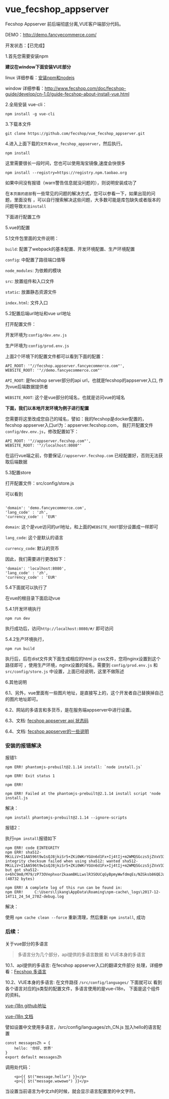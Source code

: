 # vue_fecshop_appserver

Fecshop Appserver 前后端彻底分离,VUE客户端部分代码。

DEMO：http://demo.fancyecommerce.com/

开发状态：【已完成】


1.首先您需要安装npm

**建议在window下面安装VUE部分**

linux 详细参看：[安装npm和nodejs](http://www.fancyecommerce.com/2017/07/12/%E5%AE%89%E8%A3%85npm%E5%92%8Cnodejs/)

window 详细参看：http://www.fecshop.com/doc/fecshop-guide/develop/cn-1.0/guide-fecshop-about-install-vue.html

2.全局安装 vue-cli：  

```
npm install -g vue-cli
```

3.下载本文件

```
git clone https://github.com/fecshop/vue_fecshop_appserver.git
```

4.进入上面下载的`文件夹vue_fecshop_appserver`，然后执行。

```
npm install 
```

这里需要很长一段时间，您也可以使用淘宝镜像,速度会快很多

```
npm install --registry=https://registry.npm.taobao.org
```

如果中间没有报错（warn警告信息就没问题的），则说明安装成功了

在`本页面的底部`有一些常见的问题的解决方式，您可以参看一下，如果出现的问题，里面没有
，可以自行搜索解决这些问题，大多数可能是库包缺失或者版本的问题导致`无法install`

下面进行配置工作

5.vue的配置

5.1文件包里面的文件说明：

`build`: 配置了webpack的基本配置、开发环境配置、生产环境配置

`config`: 中配置了路径端口值等

`node_modules`: 为依赖的模块

`src`: 放置组件和入口文件

`static`: 放置静态资源文件

`index.html`: 文件入口

5.2配置后端url地址和vue url地址

打开配置文件：

开发环境为:`config/dev.env.js`

生产环境为:`config/prod.env.js`

上面2个环境下的配置文件都可以看到下面的配置：

```
API_ROOT: '"//fecshop.appserver.fancyecommerce.com"',
WEBSITE_ROOT: '"//demo.fancyecommerce.com"'
```

`API_ROOT`: 是fecshop server部分的api url，也就是fecshop的appserver入口, 作为vue后端数据提供者

`WEBSITE_ROOT`: 这个是vue部分的域名，也就是访问vue的域名

**下面，我们以本地开发环境为例子进行配置**

您需要将这里改成您自己的域名，譬如：我的fecshop是docker配置的，
fecshop appserver入口url为：appserver.fecshop.com，
我打开配置文件`config/dev.env.js`，修改配置如下：

```
API_ROOT: '"//appserver.fecshop.com"',
WEBSITE_ROOT: '"//localhost:8080"'
```

在运行vue端之前，你要保证`//appserver.fecshop.com` 已经配置好，否则无法获取后端数据


5.3配置store

打开配置文件：src/config/store.js

可以看到

```

'domain': 'demo.fancyecommerce.com',
'lang_code' : 'zh',
'currency_code' : 'EUR'
```

`domain`: 这个是vue访问的url地址，和上面的`WEBSITE_ROOT`部分设置成一样即可

`lang_code`: 这个是默认的语言

`currency_code`: 默认的货币

因此，我们需要进行更改如下：

```
'domain': 'localhost:8080',
'lang_code' : 'zh',
'currency_code' : 'EUR'
```

5.4下面就可以执行了

在vue的根目录下面启动vue

5.4.1开发环境执行

```
npm run dev
```

执行成功后，访问`http://localhost:8080/#/` 即可访问


5.4.2生产环境执行，

```
npm run build
```

执行后，后在dist文件夹下面生成相应的html js css文件，您将nginx设置到这个路径即可
，使用生产环境，nginx设置的域名，需要到 `config/prod.env.js` 和  `src/config/store.js`
中设置，上面已经说明，这里不做陈述





6.其他说明

6.1、另外，vue里面有一些图片地址，是直接写上的，这个开发者自己替换掉自己的图片地址即可。

6.2、网站的多语言和多货币，是在服务端appserver中进行设置。


6.3、文档: [fecshop appserver api 状态码](http://www.fecshop.com/doc/fecshop-guide/develop/cn-1.0/guide-fecshop-server-return-code.html)

6.4、文档: [fecshop appserver的一些说明](http://www.fecshop.com/doc/fecshop-guide/develop/cn-1.0/guide-fecshop-server.html)




### 安装的报错解决

报错1:

```
npm ERR! phantomjs-prebuilt@2.1.14 install: `node install.js`

npm ERR! Exit status 1

npm ERR! 

npm ERR! Failed at the phantomjs-prebuilt@2.1.14 install script 'node install.js
```

解决：
```
npm install phantomjs-prebuilt@2.1.14 --ignore-scripts
```


报错2：

执行`npm install`报错如下

```
npm ERR! code EINTEGRITY
npm ERR! sha512-MKiLiV+I1AA596t9w1sQJ8jkiSr5+ZKi0WKrYGUn6d1Fx+Ij4tIj+m2WMQSGczs5jZVxV339chE8iwk6F64wjA== integrity checksum failed when using sha512: wanted sha512-MKiLiV+I1AA596t9w1sQJ8jkiSr5+ZKi0WKrYGUn6d1Fx+Ij4tIj+m2WMQSGczs5jZVxV339chE8iwk6F64wjA== but got sha512-n+6hC9m8/M79/zP73OVephxorZkaamBKLLwslR3SOUCqGyBpmyWwfdmqEs/NZGksb86QEJawH8+fz6iKNrYJKw==. (48732 bytes)

npm ERR! A complete log of this run can be found in:
npm ERR!     C:\Users\likang\AppData\Roaming\npm-cache\_logs\2017-12-14T11_24_54_278Z-debug.log
```

解决：


使用 `npm cache clean --force` 重新清理，然后重新 `npm install`, 成功


### 后续：


关于vue部分的多语言

> 多语言分为几个部分，api提供的多语言数据 和 VUE本身的多语言

10.1、api提供的多语言: 在fecshop appserver入口的翻译文件部分
处理，详细参看：[Fecshop 多语言](http://www.fecshop.com/doc/fecshop-guide/instructions/cn-1.0/guide-fecshop_mutil_lang.html)

10.2、VUE本身的多语言: 在文件路径  `/src/config/languages/` 下面就可以
看到各个语言对应的js类型的配置文件，多语言使用的是vue-i18n，
下面是这个组件的资料。

[vue-i18n github地址](https://github.com/kazupon/vue-i18n)

[vue-i18n 文档](http://kazupon.github.io/vue-i18n/en/started.html)

譬如设置中文使用多语言，/src/config/languages/zh_CN.js 加入hello的语言配置

```
const messagesZh = {
    hello: '你好、世界'
}
export default messagesZh
```

调用处代码：

```
    <p>{{ $t("message.hello") }}</p>
    <p>{{ $t("message.wowowo") }}</p>
```

当设置当前语言为中文zh的时候，就会显示语言配置里的中文字符。

